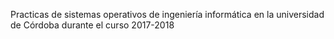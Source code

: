 Practicas de sistemas operativos de ingeniería informática en la universidad de Córdoba durante el curso 2017-2018
